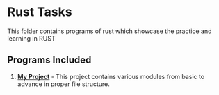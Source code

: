 # Rust Tasks

This folder contains programs of rust which showcase the practice and learning in RUST

## Programs Included

1. **[My Project](my-project/)** - This project contains various modules from basic to advance in proper file structure.
